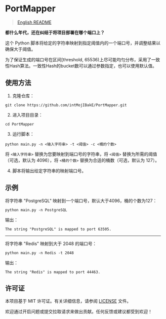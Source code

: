 # PortMapper

>   [English README](README.md)

**都什么年代，还在纠结于将项目部署在哪个端口上？**

这个 Python 脚本将给定的字符串映射到指定阈值内的一个端口号，并调整结果以确保大于阈值。

为了保证生成的端口号在区间[threshold, 65536)上尽可能均匀分布，采用了一致性Hash算法。一致性Hash的bucket数可以通过参数指定，也可以使用默认值。

## 使用方法

1. 克隆仓库：
```shell
git clone https://github.com/intMojIBakE/PortMapper.git
```
2. 进入项目目录：
```shell
cd PortMapper
```
3. 运行脚本：
```shell
python main.py -n <输入字符串> -t <阈值> -c <桶的个数>
```
将 `<输入字符串>` 替换为您要映射到端口号的字符串，将 `<阈值>` 替换为所需的阈值（可选，默认为 4096），将 `<桶的个数>` 替换为合适的桶数（可选，默认为 127）。

4. 脚本将输出给定字符串的映射端口号。

## 示例

将字符串 "PostgreSQL" 映射到一个端口号，默认大于4096，桶的个数为127：
```shell
python main.py -n PostgreSQL
```
输出：
```shell
The string "PostgreSQL" is mapped to port 63505.
```
------
将字符串 "Redis" 映射到大于 2048 的端口号：
```shell
python main.py -n Redis -t 2048
```

输出：
```shell
The string "Redis" is mapped to port 44463.
```

## 许可证

本项目基于 MIT 许可证。有关详细信息，请参阅 [LICENSE](LICENSE) 文件。

欢迎通过开启问题或提交拉取请求来做出贡献。任何反馈或建议都受到欢迎！